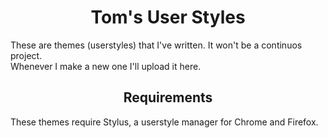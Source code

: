 <h1 align="center">Tom's User Styles</h1>

<p>
    These are themes (userstyles) that I've written. It won't be a continuos project.</br>
    Whenever I make a new one I'll upload it here.
</p>

<h2 align="center">Requirements</h2>
<p>
    These themes require Stylus, a userstyle manager for Chrome and Firefox.
</p>
